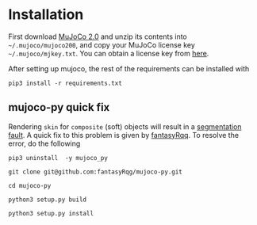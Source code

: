 # Installation 
First download [MuJoCo 2.0](https://www.roboti.us/index.html) and unzip its contents into `~/.mujoco/mujoco200`, and copy your MuJoCo license key `~/.mujoco/mjkey.txt`. You can obtain a license key from [here](https://www.roboti.us/license.html).

After setting up mujoco, the rest of the requirements can be installed with
```
pip3 install -r requirements.txt
```

## mujoco-py quick fix 
Rendering `skin` for `composite` (soft) objects will result in a [segmentation fault](https://github.com/openai/mujoco-py/issues/373). A quick fix to this problem is given by [fantasyRqq](https://github.com/fantasyRqg/mujoco-py). To resolve the error, do the following
```
pip3 uninstall  -y mujoco_py

git clone git@github.com:fantasyRqg/mujoco-py.git

cd mujoco-py

python3 setup.py build

python3 setup.py install
```